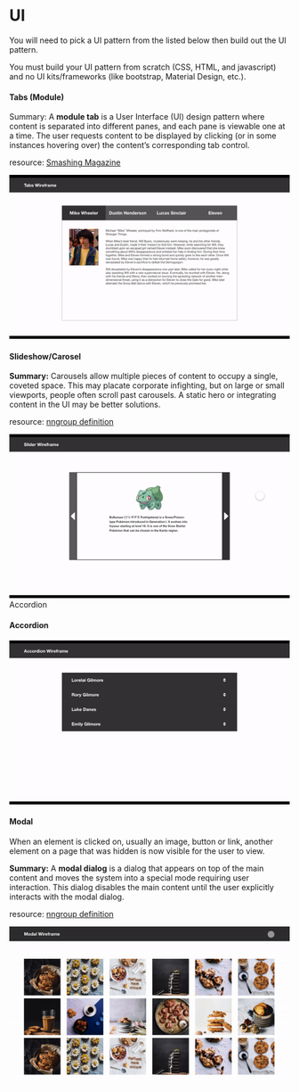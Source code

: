 # UI 

You will need to pick a UI pattern from the listed below then build out the UI pattern.

You must build your UI pattern from scratch (CSS, HTML, and javascript) and no UI kits/frameworks (like bootstrap, Material Design, etc.).



####  Tabs (Module)

Summary: A **module tab** is a User Interface (UI) design pattern where content is separated into different panes, and each pane is viewable one at a time. The user requests content to be displayed by clicking (or in some instances hovering over) the content’s corresponding tab control.

resource: [Smashing Magazine](https://www.smashingmagazine.com/2009/06/module-tabs-in-web-design-best-practices-and-solutions/#:~:text=A%20module%20tab%20is%20a%20User%20Interface%20(UI)%20design%20pattern,the%20content's%20corresponding%20tab%20control.)

![tabs](images/1.gif)



#### Slideshow/Carosel



**Summary:** Carousels allow multiple pieces of content to occupy a single, coveted space. This may placate corporate infighting, but on large or small viewports, people often scroll past carousels. A static hero or integrating content in the UI may be better solutions. 

resource: [nngroup definition](https://www.nngroup.com/articles/designing-effective-carousels/#:~:text=Summary%3A%20Carousels%20allow%20multiple%20pieces,UI%20may%20be%20better%20solutions.)



![tabs](images/2.gif)Accordion






#### Accordion





![tabs](images/3.gif)



#### Modal

When an element is clicked on, usually an image, button or link, another element on a page that was hidden is now visible for the user to view.



**Summary:** A **modal dialog** is a dialog that appears on top of the main content and moves the system into a special mode requiring user interaction. This dialog disables the main content until the user explicitly interacts with the modal dialog.

resource: [nngroup definition](https://www.nngroup.com/articles/modal-nonmodal-dialog/)



![tabs](images/4.gif)
